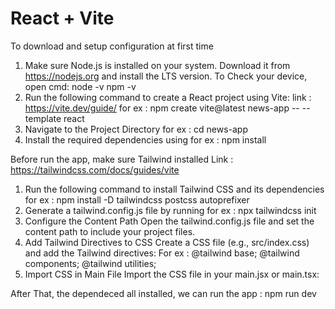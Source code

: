 # React + Vite
To download and setup configuration at first time
1. Make sure Node.js is installed on your system. Download it from https://nodejs.org and install the LTS version.
    To Check your device, open cmd:
    node -v
    npm -v
2. Run the following command to create a React project using Vite: link : https://vite.dev/guide/
   for ex : npm create vite@latest news-app -- --template react
4. Navigate to the Project Directory
   for ex : cd news-app
6. Install the required dependencies using
   for ex : npm install

Before run the app, make sure Tailwind installed
Link : https://tailwindcss.com/docs/guides/vite
1. Run the following command to install Tailwind CSS and its dependencies
   for ex : npm install -D tailwindcss postcss autoprefixer
2. Generate a tailwind.config.js file by running
   for ex : npx tailwindcss init
3. Configure the Content Path
   Open the tailwind.config.js file and set the content path to include your project files.
4. Add Tailwind Directives to CSS
   Create a CSS file (e.g., src/index.css) and add the Tailwind directives:
   For ex : @tailwind base;
            @tailwind components;
            @tailwind utilities;
5. Import CSS in Main File
   Import the CSS file in your main.jsx or main.tsx:



After That, the dependeced all installed, we can run the app : 
npm run dev



